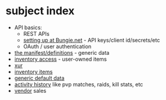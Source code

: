 # subject index
- API basics:
  - REST APIs
  - [setting up at Bungie.net](app-setup) - API keys/client id/secrets/etc
  - OAuth / user authentication
- [the manifest/definitions](manifest) - generic data 
- [inventory access](inventory) - user-owned items
- [xur](xur)
- [inventory items](inventory)
- [generic default data](manifest/using)
- [activity history](activities) like pvp matches, raids, kill stats, etc
- [vendor](vendors) sales